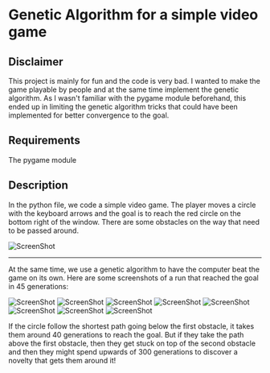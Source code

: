 # Genetic Algorithm for a simple video game

## Disclaimer
This project is mainly for fun and the code is very bad. I wanted to make the game playable by people and at the same time implement the genetic algorithm. As I wasn't familiar with the pygame module beforehand, this ended up in limiting the genetic algorithm tricks that could have been implemented for better convergence to the goal.

## Requirements
The pygame module

## Description 
In the python file, we code a simple video game. The player moves a circle with the keyboard arrows and the goal is to reach the red circle on the bottom right of the window. There are some obstacles on the way that need to be passed around.

![ScreenShot](/images/Screenshot_90.png)

***
At the same time, we use a genetic algorithm to have the computer beat the game on its own. Here are some screenshots of a run that reached the goal in 45 generations:

![ScreenShot](/images/Screenshot_10.png)
![ScreenShot](/images/Screenshot_20.png)
![ScreenShot](/images/Screenshot_30.png)
![ScreenShot](/images/Screenshot_40.png)
![ScreenShot](/images/Screenshot_50.png)
![ScreenShot](/images/Screenshot_60.png)
![ScreenShot](/images/Screenshot_70.png)
![ScreenShot](/images/Screenshot_80.png)

If the circle follow the shortest path going below the first obstacle, it takes them around 40 generations to reach the goal. But if they take the path above the first obstacle, then they get stuck on top of the second obstacle and then they might spend upwards of 300 generations to discover a novelty that gets them around it!
